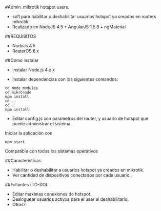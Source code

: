#Admin. mikrotik hotspot users.

 - soft para habilitar o deshabilitar usuarios hotspot ya creados en routers mikrotik.
 - Realizado en NodeJS 4.5 + AngularJS 1.5.8 + ngMaterial
 
##REQUISITOS
- NodeJs 4.5
- RouterOS 6.x

##Como instalar
- Instalar Node.js 4.x.x

- Instalar dependencias con los siguientes comandos:

```
cd node_modules
cd mikronode
npm install
cd ..
cd ..
npm install
```


- Editar config.js con parametros del router, y usuario de hotspot que puede administrar el sistema.

Iniciar la aplicación con 
```
npm start
```

Compatible con todos los sistemas operativos

##Características

- Habilitar o deshabilitar a usuarios hotspot ya creados en mikrotik.
- Ver cantidad de dispositivos conectados por cada usuario.


##Faltantes (TO-DO):
- Editar maximas conexiones de hotspot.
- Desloguear usuarios activos para el user al deshabilitarlo.
- Otros?.
